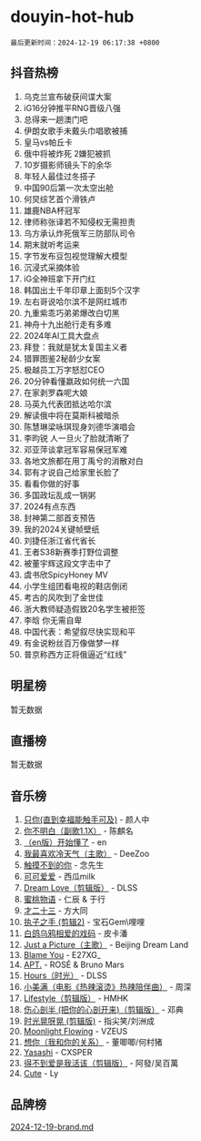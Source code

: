 # douyin-hot-hub

`最后更新时间：2024-12-19 06:17:38 +0800`

## 抖音热榜

1. 乌克兰宣布破获间谍大案
1. iG16分钟推平RNG晋级八强
1. 总得来一趟澳门吧
1. 伊朗女歌手未戴头巾唱歌被捕
1. 皇马vs帕丘卡
1. 俄中将被炸死 2嫌犯被抓
1. 10岁摄影师镜头下的余华
1. 年轻人最佳过冬搭子
1. 中国90后第一次太空出舱
1. 何炅综艺首个滑铁卢
1. 雄鹿NBA杯冠军
1. 律师称张译若不知侵权无需担责
1. 乌方承认炸死俄军三防部队司令
1. 期末就听考运来
1. 字节发布豆包视觉理解大模型
1. 沉浸式采摘体验
1. iG全神班拿下开门红
1. 韩国出土千年印章上面刻5个汉字
1. 左右哥说哈尔滨不是网红城市
1. 九重紫乖巧弟弟爆改白切黑
1. 神舟十九出舱行走有多难
1. 2024年AI工具大盘点
1. 拜登：我就是犹太复国主义者
1. 猎罪图鉴2秘龄少女案
1. 极越员工万字怒怼CEO
1. 20分钟看懂嬴政如何统一六国
1. 在家剥罗森呢大娘
1. 马英九代表团抵达哈尔滨
1. 解读俄中将在莫斯科被暗杀
1. 陈慧琳梁咏琪现身刘德华演唱会
1. 李昀锐 人一旦火了脸就清晰了
1. 邓亚萍谈拿冠军容易保冠军难
1. 各地文旅都在用丁禹兮的消散对白
1. 郭有才说自己给家里长脸了
1. 看看你做的好事
1. 多国政坛乱成一锅粥
1. 2024有点东西
1. 封神第二部首支预告
1. 我的2024关键帧壁纸
1. 刘捷任浙江省代省长
1. 王者S38新赛季打野位调整
1. 被董宇辉这段文字击中了
1. 虞书欣SpicyHoney MV
1. 小学生组团看电视的鞋店倒闭
1. 考古的风吹到了金世佳
1. 浙大教师疑造假致20名学生被拒签
1. 李晗 你无需自卑
1. 中国代表：希望叙尽快实现和平
1. 有金说粉丝百万像做梦一样
1. 普京称西方正将俄逼近“红线”

## 明星榜

暂无数据

## 直播榜

暂无数据

## 音乐榜

1. [只你(直到幸福能触手可及)](https://sf5-hl-cdn-tos.douyinstatic.com/obj/tos-cn-ve-2774/o0lBkRDzFTeaVSUz3ZZSCBVtZ5DIMQGfgmEAuE) - 颜人中
1. [你不明白（副歌1.1X）](https://sf5-hl-cdn-tos.douyinstatic.com/obj/tos-cn-ve-2774/o4LBQK7fIoonFBCeIzPNZvHDgEDtQ2ErnrKvM1) - 陈麒名
1. [（en版）开始懂了](https://sf5-hl-cdn-tos.douyinstatic.com/obj/tos-cn-ve-2774/ow9G4MKH32zBIDHGvNiTAimWsAJB5QxhCIfIME) - en
1. [我最喜欢冷天气（主歌）](https://sf5-hl-cdn-tos.douyinstatic.com/obj/tos-cn-ve-2774/ogd10efzCApmGsmwZRmIKrEMfCZLg7MycZu3ew) - DeeZoo
1. [触摸不到的你](https://sf5-hl-cdn-tos.douyinstatic.com/obj/tos-cn-ve-2774/oUBR0G6KDYpIwoshClFdQfZDNBfTnrBQE7gXtN) - 念先生
1. [可可爱爱](https://sf5-hl-cdn-tos.douyinstatic.com/obj/tos-cn-ve-2774/0deb1e75aea643b9927ba26aaafa29dd) - 西瓜milk
1. [Dream Love（剪辑版）](https://sf3-cdn-tos.douyinstatic.com/obj/tos-cn-ve-2774/oUn3DKyIgBFIsCFZmAMM8qSJyMtlgLfoPqyDEe) - DLSS
1. [蜜桃物语](https://sf5-hl-cdn-tos.douyinstatic.com/obj/tos-cn-ve-2774/oIhOSCZtIACtYU4XQkngiW9kCBfVD1Fz9IYeqL) - 仁辰 & 于行
1. [才二十三](https://sf5-hl-cdn-tos.douyinstatic.com/obj/tos-cn-ve-2774/okABdOmMEBYDDBvkgYQ5JfEqFtCZvQxf4aRjDI) - 方大同
1. [执子之手 (剪辑2)](https://sf5-hl-cdn-tos.douyinstatic.com/obj/tos-cn-ve-2774/oUoZLQjCc31XzqsBnBQUNgeKtYPBcgbFDwtfcu) - 宝石Gem\哩哩
1. [白鸽乌鸦相爱的戏码](https://sf5-hl-cdn-tos.douyinstatic.com/obj/tos-cn-ve-2774/oMVVEf6eDAOmFtNtCsEqKpIorBDM8Nkg6TZRqC) - 皮卡潘
1. [Just a Picture（主歌）](https://sf5-hl-cdn-tos.douyinstatic.com/obj/tos-cn-ve-2774/oc0usFBZCDnAGbtQig7oCaDsQfCYjcAEfWYQkF) - Beijing Dream Land
1. [Blame You](https://sf5-hl-cdn-tos.douyinstatic.com/obj/tos-cn-ve-2774/oAceIDVL0BC2DJC0Qwi8AZnQAtBgZBbMMpfdzi) - E27XG_
1. [APT.](https://sf5-hl-cdn-tos.douyinstatic.com/obj/tos-cn-ve-2774/ooHxBnfDQIxBZontIlGfpTy5PBxCgEccFO1OMg) - ROSÉ & Bruno Mars
1. [Hours（时光）](https://sf5-hl-cdn-tos.douyinstatic.com/obj/tos-cn-ve-2774/oES9g0DgeYmDFDVCLNfBZZsnLvGF4utxCEAm1Q) - DLSS
1. [小美满（电影《热辣滚烫》热辣陪伴曲）](https://sf5-hl-cdn-tos.douyinstatic.com/obj/tos-cn-ve-2774/o0GAn2lSgfZIDUgtevCGDQYnFg4CwnrBaxbTZL) - 周深
1. [Lifestyle（剪辑版）](https://sf5-hl-cdn-tos.douyinstatic.com/obj/tos-cn-ve-2774/owfqGgjwG3V5lCLaAIezFMeg3LtuKNBaZKgzPV) - HMHK
1. [伤心剖半 (把你的心剖开来)（剪辑版）](https://sf5-hl-cdn-tos.douyinstatic.com/obj/tos-cn-ve-2774/oE3a4kLafIGYPYIFXlEAefIrO0MvzyEDgbuTmC) - 邓典
1. [时光晃呀晃 (剪辑版)](https://sf5-hl-cdn-tos.douyinstatic.com/obj/tos-cn-ve-2774/o8ACeQem3gwI1x3GIYGAfKG0LJebKFRJDwRwyW) - 指尖笑/刘洲成
1. [Moonlight Flowing](https://sf5-hl-cdn-tos.douyinstatic.com/obj/tos-cn-ve-2774/oopZsCtRnQgOhEYmv9FfBBgwmeaQmWQQZED9tN) - VZEUS
1. [想你（我和你的关系）](https://sf5-hl-cdn-tos.douyinstatic.com/obj/tos-cn-ve-2774/o8QxhcOBDYYX0zqKCjFVQXZ3RBffnRBQEogitG) - 董唧唧/何村猪
1. [Yasashi](https://sf5-hl-cdn-tos.douyinstatic.com/obj/tos-cn-ve-2774/oEIqAlutRBGQZgZf2VMCuFEBmaD2bgJG6fCQaQ) - CXSPER
1. [得不到爱是我活该（剪辑版）](https://sf5-hl-cdn-tos.douyinstatic.com/obj/tos-cn-ve-2774/os0cIhiBc3fAa9kPjzM5WTrMggiK3sBnZDAwpQ) - 阿發/吴百萬
1. [Cute](https://sf5-hl-cdn-tos.douyinstatic.com/obj/tos-cn-ve-2774/o4IbIzHWKAAB4wsS5qMBRiiAlEBGTpQRNfFvuo) - Ly

## 品牌榜

[2024-12-19-brand.md](2024-12-19-brand.md)
